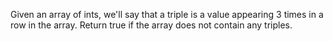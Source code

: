 Given an array of ints, we'll say that a triple is a value appearing 3 times in a row in the array. Return true if the array does not contain any triples.